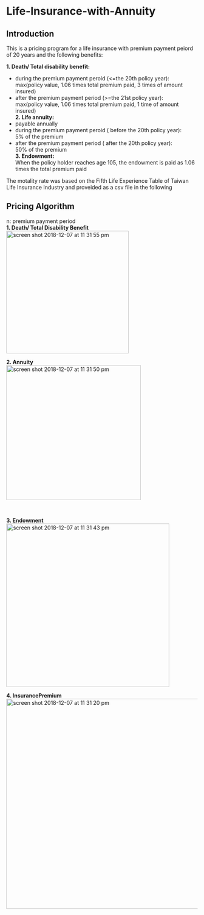 # Life-Insurance-with-Annuity

## Introduction
This is a pricing program for a life insurance with premium payment peiord of 20 years and the following benefits:</br> 

<b>1. Death/ Total disability benefit:</b><br>
   - during the premium payment peroid (<=the 20th policy year):<br> 
     max(policy value, 1.06 times total premium paid, 3 times of amount insured)<br> 
   - after the premium payment period (>=the 21st policy year):<br> 
     max(policy value, 1.06 times total premium paid, 1 time of amount insured)<br> 
<b>2. Life annuity:</b></br> 
   - payable annually <br>
   - during the premium payment peroid ( before the 20th policy year):<br> 
     5% of the premium<br> 
   - after the premium payment period ( after the 20th policy year):<br>
     50% of the premium<br> 
<b>3. Endowment:</b><br> 
   When the policy holder reaches age 105, the endowment is paid as 1.06 times the total premium paid<br>

The motality rate was based on the Fifth Life Experience Table of Taiwan Life Insurance Industry and proveided as a csv file in the following <br>

## Pricing Algorithm
n: premium payment period <br>
<b>1. Death/ Total Disability Benefit</b> <br>
<img width="322" alt="screen shot 2018-12-07 at 11 31 55 pm" src="https://user-images.githubusercontent.com/24948460/49656443-555d5680-fa78-11e8-9f5f-dcc66b8bdbe3.png">
<br>

<b>2. Annuity</b><br>
<img width="354" alt="screen shot 2018-12-07 at 11 31 50 pm" src="https://user-images.githubusercontent.com/24948460/49656444-55f5ed00-fa78-11e8-8ec8-454c25a00715.png">

<br>

<b>3. Endowment</b><br>
<img width="429" alt="screen shot 2018-12-07 at 11 31 43 pm" src="https://user-images.githubusercontent.com/24948460/49656445-55f5ed00-fa78-11e8-96e5-687063f8050c.png">

<b>4. InsurancePremium</b> <br>
<img width="552" alt="screen shot 2018-12-07 at 11 31 20 pm" src="https://user-images.githubusercontent.com/24948460/49656446-55f5ed00-fa78-11e8-8ae4-f6b02ad98857.png">
